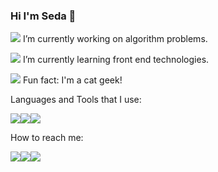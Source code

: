 ### Hi I'm Seda 👋


<img src="https://img.icons8.com/external-flatart-icons-lineal-color-flatarticons/24/000000/external-algorithm-data-science-and-cyber-security-flatart-icons-lineal-color-flatarticons.png"/> I’m currently working on algorithm problems.

<img src="https://img.icons8.com/external-ddara-lineal-color-ddara/24/000000/external-front-end-digital-marketing-ddara-lineal-color-ddara.png"/> I’m currently learning front end technologies.

<img src="https://img.icons8.com/external-justicon-flat-justicon/24/000000/external-cat-christmas-avatar-justicon-flat-justicon.png"/> Fun fact: I'm a cat geek!

Languages and Tools that I use:

<img src="https://img.icons8.com/nolan/48/java-coffee-cup-logo.png"/><img src="https://img.icons8.com/nolan/48/sql.png"/><img src="https://img.icons8.com/nolan/48/java-eclipse.png"/>

How to reach me:

<a href="https://www.linkedin.com/in/seda-erenoğlu/"><img src="https://img.icons8.com/color/48/000000/linkedin.png"/></a><a href="https://www.instagram.com/umarsiz_geek/"><img src="https://img.icons8.com/fluency/48/000000/instagram-new.png"/></a><a href="https://www.hackerrank.com/S_Unicorn"><img src="https://cdn4.iconfinder.com/data/icons/logos-and-brands/512/160_Hackerrank_logo_logos-48.png"/></a>
